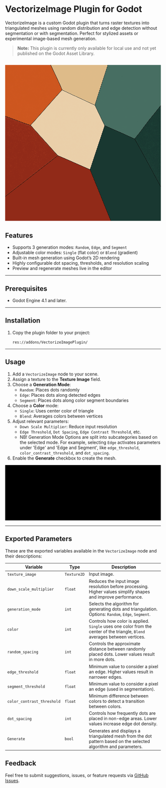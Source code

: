 # VectorizeImage Plugin for Godot

VectorizeImage is a custom Godot plugin that turns raster textures into triangulated meshes using random distribution and edge detection without segmentation or with segmentation. Perfect for stylized assets or experimental image-based mesh generation.

> **Note:** This plugin is currently only available for local use and not yet published on the Godot Asset Library.

![GIF](Media/title.gif)
---

## Features

- Supports 3 generation modes: `Random`, `Edge`, and `Segment`
- Adjustable color modes: `Single` (flat color) or `Blend` (gradient)
- Built-in mesh generation using Godot’s 2D rendering
- Highly configurable dot spacing, thresholds, and resolution scaling
- Preview and regenerate meshes live in the editor

---

## Prerequisites

- Godot Engine 4.1 and later.

---

## Installation

1. Copy the plugin folder to your project:
   ```
   res://addons/VectorizeImagePlugin/
   ```

---

## Usage

1. Add a `VectorizeImage` node to your scene.
2. Assign a texture to the **Texture Image** field.
3. Choose a **Generation Mode**:
   - `Random`: Places dots randomly
   - `Edge`: Places dots along detected edges
   - `Segment`: Places dots along color segment boundaries
4. Choose a **Color** mode:
   - `Single`: Uses center color of triangle
   - `Blend`: Averages colors between vertices
5. Adjust relevant parameters:
   - `Down Scale Multiplier`: Reduce input resolution
   - `Edge Threshold`, `Dot Spacing`, `Edge Contrast Threshold`, etc.
   - NB! Generation Mode Options are split into subcategories based on the selected mode. For example, selecting `Edge` activates parameters under 'Edge' and 'Edge and Segment', like `edge_threshold`, `color_contrast_threshold`, and `dot_spacing`.
6. Enable the **Generate** checkbox to create the mesh.

![GIF](Media/guide.gif)

---

## Exported Parameters

These are the exported variables available in the `VectorizeImage` node and their descriptions:

| Variable                    | Type        | Description |
|----------------------------|-------------|-------------|
| `texture_image`            | `Texture2D` | Input image. |
| `down_scale_multiplier`    | `float`     | Reduces the input image resolution before processing. Higher values simplify shapes and improve performance. |
| `generation_mode`          | `int`       | Selects the algorithm for generating dots and triangulation. Options: `Random`, `Edge`, `Segment`. |
| `color`                    | `int`       | Controls how color is applied. `Single` uses one color from the center of the triangle, `Blend` averages between vertices. |
| `random_spacing`           | `int`       | Controls the approximate distance between randomly placed dots. Lower values result in more dots. |
| `edge_threshold`           | `float`     | Minimum value to consider a pixel an edge. Higher values result in narrower edges. |
| `segment_threshold`        | `float`     | Minimum value to consider a pixel an edge (used in segmentation). |
| `color_contrast_threshold` | `float`     | Minimum difference between colors to detect a transition between colors. |
| `dot_spacing`              | `int`       | Controls how frequently dots are placed in non-edge areas. Lower values increase edge dot density. |
| `Generate`                 | `bool`      | Generates and displays a triangulated mesh from the dot pattern based on the selected algorithm and parameters. |

## Feedback

Feel free to submit suggestions, issues, or feature requests via [GitHub Issues](https://github.com/your-repo/issues).

